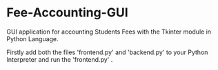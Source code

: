 # Fee-Accounting-GUI
GUI application for accounting Students Fees with the Tkinter module in Python Language. 

Firstly add both the files 'frontend.py' and 'backend.py' to your Python Interpreter and run the 'frontend.py' .

